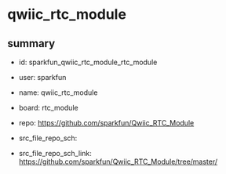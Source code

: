 # qwiic_rtc_module
 
## summary 
* id: sparkfun_qwiic_rtc_module_rtc_module
* user: sparkfun
* name: qwiic_rtc_module
* board: rtc_module
* repo: https://github.com/sparkfun/Qwiic_RTC_Module



* src_file_repo_sch: 
* src_file_repo_sch_link: https://github.com/sparkfun/Qwiic_RTC_Module/tree/master/




